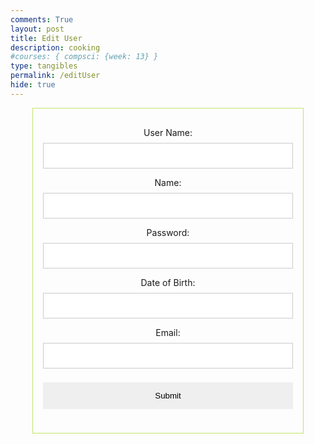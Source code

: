 ```yaml
---
comments: True
layout: post
title: Edit User
description: cooking
#courses: { compsci: {week: 13} }
type: tangibles
permalink: /editUser
hide: true
---
```


<style>
 .edit-container {
  border: 1px solid #c0e56b;
  max-width: 400px;
  margin: 0 auto;
  padding: 16px;
  text-align: center;
}

.input-container {
  text-align: center; /* Center the text within the input boxes */
}

input[type=text], input[type=password] {
  width: 100%;
  padding: 12px 20px;
  margin: 8px 0;
  display: block;
  border: 1px solid #ccc;
  box-sizing: border-box;
}

button {
  padding: 14px 20px;
  margin: 8px 0;
  border: none;
  cursor: pointer;
  width: 100%;
}

span.psw {
  display: block;
  text-align: center;
  margin: 16px 0;
}

@media screen and (max-width: 300px) {
  span.psw {
    display: block;
    float: none;
  }
  .cancelbtn {
    width: 100%;
  }
}

</style>


<div class="edit-container">
    <form id="username" action="javascript:edit_user()">
        <p><label>
            User Name:
            <input class="userInput" type="text" name="name" id="uid" required>
        </label></p>
        <p><label>
            Name:
            <input class="userInput" type="text" id="name" required>
        </label></p>
        <p><label>
            Password:
            <input class="userInput" type="text" id="password" required>
        </label></p>
        <p><label>
            Date of Birth:
            <input class="userInput" type="text" id="dob" required>
        </label></p>
        <p><label>
            Email:
            <input class="userInput" type="text" id="email" required>
        </label></p>
        <p>
            <button onclick="edit_user()">Submit</button>
        </p>
    </form>
</div>


<!-- 
Below JavaScript code is designed to handle user authentication in a web application. It's written to work with a backend server that uses JWT (JSON Web Tokens) for authentication.

The script defines a function when the page loads. This function is triggered when the Login button in the HTML form above is pressed. 
 -->
<script type="module">
    // uri variable and options object are obtained from config.js
    import { uri, options } from '{{site.baseurl}}/assets/js/api/config.js';
    
    function edit_user(){
        // Set Authenticate endpoint
        const url = uri + '/api/users/update';

        // Set the body of the request to include login data from the DOM
        const body = {
            uid: document.getElementById("uid").value,
            name: document.getElementById("name").value,
            password: document.getElementById("password").value,
            dob: document.getElementById("dob").value,
            email: document.getElementById("email").value,
        };

        // Change options according to Authentication requirements
        const authOptions = {
            ...options, // This will copy all properties from options
            method: 'PUT', // Override the method property
            cache: 'no-cache', // Set the cache property
            headers: {
                'Content-Type': 'application/json', // Example header
                'uid': localStorage.getItem('uid') // Set the uid as a header
            },
            body: JSON.stringify(body),
        };

        console.log(url);
        console.log(authOptions);
        console.log(body);
        // Fetch JWT
        fetch(url, authOptions)
        .then(response => {
            // handle error response from Web API
            if (!response.ok) {
                const errorMsg = 'Edit User error: ' + response.status;
                console.log(errorMsg);
                return;
            }
            window.location.href = "{{site.baseurl}}/data/database";
        })
        // catch fetch errors (ie ACCESS to server blocked)
        .catch(err => {
            console.error(err);
        });
    }

    // Attach login_user to the window object, allowing access to form action
    window.edit_user = edit_user;
</script>